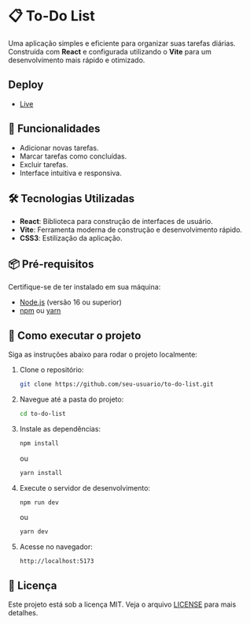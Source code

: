 # 📋 To-Do List  
Uma aplicação simples e eficiente para organizar suas tarefas diárias. Construída com **React** e configurada utilizando o **Vite** para um desenvolvimento mais rápido e otimizado.  

## Deploy

- [Live](https://react-to-do-list-nu-eight.vercel.app/)

## 🚀 Funcionalidades  
- Adicionar novas tarefas.  
- Marcar tarefas como concluídas.  
- Excluir tarefas.  
- Interface intuitiva e responsiva.  

## 🛠 Tecnologias Utilizadas  
- **React**: Biblioteca para construção de interfaces de usuário.  
- **Vite**: Ferramenta moderna de construção e desenvolvimento rápido.  
- **CSS3**: Estilização da aplicação.  

## 📦 Pré-requisitos  
Certifique-se de ter instalado em sua máquina:  
- [Node.js](https://nodejs.org/) (versão 16 ou superior)  
- [npm](https://www.npmjs.com/) ou [yarn](https://yarnpkg.com/)  

## 📖 Como executar o projeto  
Siga as instruções abaixo para rodar o projeto localmente:  

1. Clone o repositório:  
   ```bash  
   git clone https://github.com/seu-usuario/to-do-list.git  
   ```  

2. Navegue até a pasta do projeto:  
   ```bash  
   cd to-do-list  
   ```  

3. Instale as dependências:  
   ```bash  
   npm install  
   ```  
   ou  
   ```bash  
   yarn install  
   ```  

4. Execute o servidor de desenvolvimento:  
   ```bash  
   npm run dev  
   ```  
   ou  
   ```bash  
   yarn dev  
   ```  

5. Acesse no navegador:  
   ```
   http://localhost:5173  
   ```  

## 📝 Licença  
Este projeto está sob a licença MIT. Veja o arquivo [LICENSE](LICENSE) para mais detalhes.  

